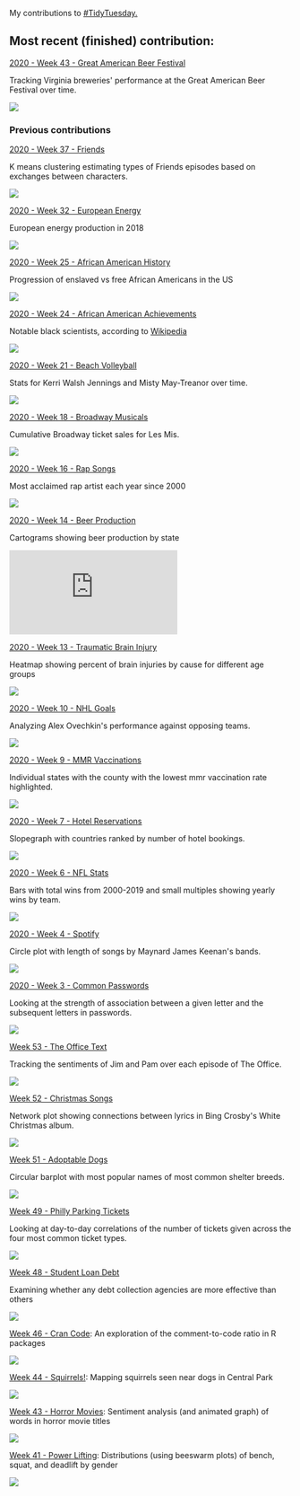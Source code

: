 My contributions to [#TidyTuesday.](https://github.com/rfordatascience/tidytuesday)

## Most recent (finished) contribution:
[2020 - Week 43 - Great American Beer Festival](https://github.com/ekholme/TidyTuesday/blob/master/2020%20-%2043%20-%20great%20american%20beer%20fest/va%20beer%20fest.R)

Tracking Virginia breweries' performance at the Great American Beer Festival over time.

![](https://github.com/ekholme/TidyTuesday/blob/master/2020%20-%2043%20-%20great%20american%20beer%20fest/va_beers.png)

### Previous contributions
[2020 - Week 37 - Friends](https://github.com/ekholme/TidyTuesday/blob/master/2020%20-%2037%20-%20friends/friends%20script.R)

K means clustering estimating types of Friends episodes based on exchanges between characters.

![](https://github.com/ekholme/TidyTuesday/blob/master/2020%20-%2037%20-%20friends/friend_types.png)

[2020 - Week 32 - European Energy](https://github.com/ekholme/TidyTuesday/blob/master/2020%20-%2032%20-%20euro%20energy/euro%20energy%20script.R)

European energy production in 2018

![](https://github.com/ekholme/TidyTuesday/blob/master/2020%20-%2032%20-%20euro%20energy/energy.png)


[2020 - Week 25 - African American History](https://github.com/ekholme/TidyTuesday/blob/master/2020%20-%2025%20-%20african%20american%20history/african%20american%20history%20script.R)

Progression of enslaved vs free African Americans in the US

![](https://github.com/ekholme/TidyTuesday/blob/master/2020%20-%2025%20-%20african%20american%20history/slavery_map_prog.png)

[2020 - Week 24 - African American Achievements](https://github.com/ekholme/TidyTuesday/blob/master/2020%20-%2024%20-%20african%20american%20achievements/black%20scientists%20script.R)

Notable black scientists, according to [Wikipedia](https://en.wikipedia.org/wiki/List_of_African-American_inventors_and_scientists)

![](https://github.com/ekholme/TidyTuesday/blob/master/2020%20-%2024%20-%20african%20american%20achievements/scientists.png)

[2020 - Week 21 - Beach Volleyball](https://github.com/ekholme/TidyTuesday/blob/master/2020%20-%2021%20-%20beach%20volleyball/volleyball%20script.R)

Stats for Kerri Walsh Jennings and Misty May-Treanor over time. 

![](https://github.com/ekholme/TidyTuesday/blob/master/2020%20-%2021%20-%20beach%20volleyball/may_walsh.png)

[2020 - Week 18 - Broadway Musicals](https://github.com/ekholme/TidyTuesday/blob/master/2020%20-%2018%20-%20broadway/les%20mis%20script.R)

Cumulative Broadway ticket sales for Les Mis. 

![](https://github.com/ekholme/TidyTuesday/blob/master/2020%20-%2018%20-%20broadway/les_mis.png)

[2020 - Week 16 - Rap Songs](https://github.com/ekholme/TidyTuesday/blob/master/2020%20-%2016%20-%20rap%20artists/rap%20script.R)

Most acclaimed rap artist each year since 2000

![](https://github.com/ekholme/TidyTuesday/blob/master/2020%20-%2016%20-%20rap%20artists/rap_bars.png)

[2020 - Week 14 - Beer Production](https://github.com/ekholme/TidyTuesday/blob/master/2020%20-%2014%20-%20beer%20production/beer%20script.R)

Cartograms showing beer production by state

![](https://github.com/ekholme/TidyTuesday/blob/master/2020%20-%2014%20-%20beer%20production/beer_maps.pdf)

[2020 - Week 13 - Traumatic Brain Injury](https://github.com/ekholme/TidyTuesday/blob/master/2020%20-%2013%20-%20tbi/tbi%20script.R)

Heatmap showing percent of brain injuries by cause for different age groups

![](https://github.com/ekholme/TidyTuesday/blob/master/2020%20-%2013%20-%20tbi/tbi_heatmap.jpg)

[2020 - Week 10 - NHL Goals](https://github.com/ekholme/TidyTuesday/blob/master/2020%20-%2010%20-%20nhl%20goals/nhl%20goals%20script.R)

Analyzing Alex Ovechkin's performance against opposing teams.

![](https://github.com/ekholme/TidyTuesday/blob/master/2020%20-%2010%20-%20nhl%20goals/ovi%20plot.jpg)

[2020 - Week 9 - MMR Vaccinations](https://github.com/ekholme/TidyTuesday/blob/master/2020%20-%209%20-%20measles/measles%20script.R)

Individual states with the county with the lowest mmr vaccination rate highlighted.

![](https://github.com/ekholme/TidyTuesday/blob/master/2020%20-%209%20-%20measles/measles_plot.jpeg)

[2020 - Week 7 - Hotel Reservations](https://github.com/ekholme/TidyTuesday/blob/master/2020%20-%207%20-%20hotel%20bookings/hotels%20script.Rmd)

Slopegraph with countries ranked by number of hotel bookings.

![](https://github.com/ekholme/TidyTuesday/blob/master/2020%20-%207%20-%20hotel%20bookings/hotel%20plot.jpg)

[2020 - Week 6 - NFL Stats](https://github.com/ekholme/TidyTuesday/blob/master/2020%20-%206%20-%20nfl%20attendance/nfl%20attendance%20script.R)

Bars with total wins from 2000-2019 and small multiples showing yearly wins by team.

![](https://github.com/ekholme/TidyTuesday/blob/master/2020%20-%206%20-%20nfl%20attendance/full_nfl.jpeg)

[2020 - Week 4 - Spotify](https://github.com/ekholme/TidyTuesday/blob/master/2020%20-%204%20-%20spotify/maynaRd%20script.R)

Circle plot with length of songs by Maynard James Keenan's bands.

![](https://github.com/ekholme/TidyTuesday/blob/master/2020%20-%204%20-%20spotify/mjk_circle.jpg)

[2020 - Week 3 - Common Passwords](https://github.com/ekholme/TidyTuesday/blob/master/2020%20-%203%20-%20passwords/passwords%20script.R)

Looking at the strength of association between a given letter and the subsequent letters in passwords.

![](https://github.com/ekholme/TidyTuesday/blob/master/2020%20-%203%20-%20passwords/password_pairs_viz.jpg)

[Week 53 - The Office Text](https://github.com/ekholme/TidyTuesday/blob/master/53%20-%20the%20office/jim%20pam%20script.Rmd)

Tracking the sentiments of Jim and Pam over each episode of The Office.

![](https://github.com/ekholme/TidyTuesday/blob/master/53%20-%20the%20office/jim_pam_sentiments.jpg)

[Week 52 - Christmas Songs](https://github.com/ekholme/TidyTuesday/blob/master/52%20-%20christmas%20songs/christmas%20songs%20script.R)

Network plot showing connections between lyrics in Bing Crosby's White Christmas album.

![](https://github.com/ekholme/TidyTuesday/blob/master/52%20-%20christmas%20songs/cosby_network.jpeg)

[Week 51 - Adoptable Dogs](https://github.com/ekholme/TidyTuesday/blob/master/51%20-%20adoptable%20dogs/adoptable%20dogs%20script.R)

Circular barplot with most popular names of most common shelter breeds.

![](https://github.com/ekholme/TidyTuesday/blob/master/51%20-%20adoptable%20dogs/dog_names.jpeg)

[Week 49 - Philly Parking Tickets](https://github.com/ekholme/TidyTuesday/blob/master/49%20-%20philly%20parking/philly%20parking%20script.R)

Looking at day-to-day correlations of the number of tickets given across the four most common ticket types.

![](https://github.com/ekholme/TidyTuesday/blob/master/49%20-%20philly%20parking/philly%20parking%20viz.jpeg)

[Week 48 - Student Loan Debt](https://github.com/ekholme/TidyTuesday/blob/master/48%20-%20student%20loan%20debt/student%20loan%20viz.Rmd)

Examining whether any debt collection agencies are more effective than others

![](https://github.com/ekholme/TidyTuesday/blob/master/48%20-%20student%20loan%20debt/debt_viz.jpeg)

[Week 46 - Cran Code](https://github.com/ekholme/TidyTuesday/tree/master/46%20-%20cran%20code):
An exploration of the comment-to-code ratio in R packages

![](https://github.com/ekholme/TidyTuesday/blob/master/46%20-%20cran%20code/cran_plot.jpeg)

[Week 44 - Squirrels!](https://github.com/ekholme/TidyTuesday/tree/master/44%20-%20squirrels):
Mapping squirrels seen near dogs in Central Park

![](https://github.com/ekholme/TidyTuesday/blob/master/44%20-%20squirrels/squirrels_crop.jpeg)

[Week 43 - Horror Movies](https://github.com/ekholme/TidyTuesday/tree/master/43%20-%20horror%20movies):
Sentiment analysis (and animated graph) of words in horror movie titles

![](https://github.com/ekholme/TidyTuesday/blob/master/43%20-%20horror%20movies/horror_movies.gif)

[Week 41 - Power Lifting](https://github.com/ekholme/TidyTuesday/tree/master/41%20-%20powerlifting):
Distributions (using beeswarm plots) of bench, squat, and deadlift by gender

![](https://github.com/ekholme/TidyTuesday/blob/master/41%20-%20powerlifting/gender_vios.jpeg)
